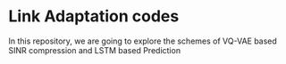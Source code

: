 # Link Adaptation codes
In this repository, we are going to explore the schemes of VQ-VAE based SINR compression and LSTM based Prediction

# 

